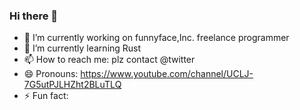 ### Hi there 👋

<!--
**yoshiya0503/yoshiya0503** is a ✨ _special_ ✨ repository because its `README.md` (this file) appears on your GitHub profile.

Here are some ideas to get you started:

- 🔭 I’m currently working on ...
- 🌱 I’m currently learning ...
- 👯 I’m looking to collaborate on ...
- 🤔 I’m looking for help with ...
- 💬 Ask me about ...
- 📫 How to reach me: ...
- 😄 Pronouns: ...
- ⚡ Fun fact: ...

-->

- 🔭 I’m currently working on funnyface,Inc. freelance programmer
- 🌱 I’m currently learning Rust
- 📫 How to reach me: plz contact @twitter
- 😄 Pronouns: https://www.youtube.com/channel/UCLJ-7G5utPJLHZht2BLuTLQ
- ⚡ Fun fact: 
